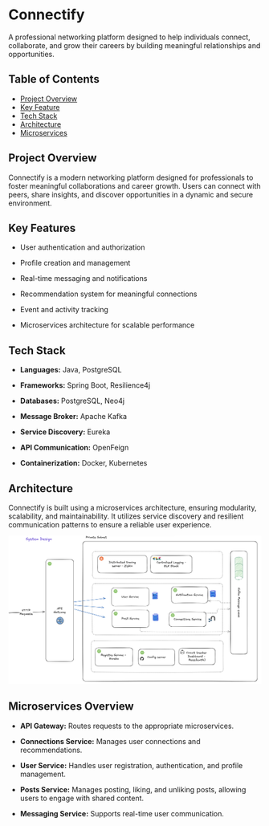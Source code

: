# Connectify
A professional networking platform designed to help individuals connect, collaborate, and grow their careers by building meaningful relationships and opportunities.
## **Table of Contents**
- [Project Overview](#project-overview)
- [Key Feature](#key-features)
- [Tech Stack](#tech-stack)
- [Architecture](#architecture)
- [Microservices](#microservices-overview)

## **Project Overview**
Connectify is a modern networking platform designed for professionals to foster meaningful collaborations and career growth.
Users can connect with peers, share insights, and discover opportunities in a dynamic and secure environment.

## **Key Features**
- User authentication and authorization

- Profile creation and management

- Real-time messaging and notifications

- Recommendation system for meaningful connections

- Event and activity tracking

- Microservices architecture for scalable performance

## **Tech Stack**

- **Languages:** Java, PostgreSQL

- **Frameworks:** Spring Boot, Resilience4j

- **Databases:** PostgreSQL, Neo4j

- **Message Broker:** Apache Kafka

- **Service Discovery:** Eureka

- **API Communication:** OpenFeign

- **Containerization:** Docker, Kubernetes


## **Architecture**

Connectify is built using a microservices architecture, ensuring modularity, scalability, and maintainability.
It utilizes service discovery and resilient communication patterns to ensure a reliable user experience.

![Microservices Architecture](https://github.com/pallavithorat/Connectify/raw/main/microservicesSysDesign.png)


## **Microservices Overview**
- **API Gateway:** Routes requests to the appropriate microservices.

- **Connections Service:** Manages user connections and recommendations.

- **User Service:** Handles user registration, authentication, and profile management.

- **Posts Service:** Manages posting, liking, and unliking posts, allowing users to engage with shared content.

- **Messaging Service:** Supports real-time user communication.




